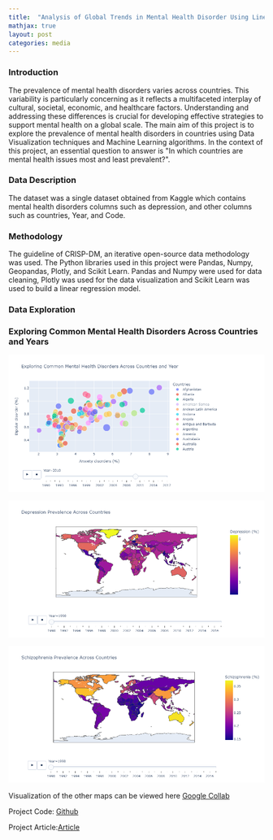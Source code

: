 ```yaml
---
title:  "Analysis of Global Trends in Mental Health Disorder Using Linear Regression"
mathjax: true
layout: post
categories: media
---
```

### **Introduction**
The prevalence of mental health disorders varies across countries. This variability is particularly concerning as it reflects a multifaceted interplay of cultural, societal, economic, and healthcare factors. Understanding and addressing these differences is crucial for developing effective strategies to support mental health on a global scale. The main aim of this project is to explore the prevalence of mental health disorders in countries using Data Visualization techniques and Machine Learning algorithms. In the context of this project, an essential question to answer is "In which countries are mental health issues most and least prevalent?".

### **Data Description**

The dataset was a single dataset obtained from Kaggle which contains mental health disorders columns such as depression, and other columns such as countries, Year, and Code.

### **Methodology** 

The guideline of CRISP-DM, an iterative open-source data methodology was used. The Python libraries used in this project were Pandas, Numpy, Geopandas, Plotly, and Scikit Learn. Pandas and Numpy were used for data cleaning, Plotly was used for the data visualization and Scikit Learn was used to build a linear regression model.

### **Data Exploration**
### **Exploring Common Mental Health Disorders Across Countries and Years**
![bubbleplot](https://github.com/sakinahali/Global_mentalhealth_dataset/blob/main/Bubbleplot.png)

![Depression](https://github.com/sakinahali/Global_mentalhealth_dataset/blob/main/Depression_map.png)

![Schizophrenia](https://github.com/sakinahali/Global_mentalhealth_dataset/blob/main/Schizophrenia_map.png)

Visualization of the other maps can be viewed here [Google Collab](https://colab.research.google.com/drive/111mFMLLVZLuMN1gBrurkvfGGLzRXnMMj?authuser=0#scrollTo=2u7fwpBzf2-r)

Project Code: [Github](https://github.com/sakinahali/Global_mentalhealth_dataset)

Project Article:[Article](https://sakinahai.hashnode.dev/analysis-of-global-trends-in-mental-health-disorder-using-linear-regression)
